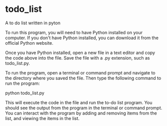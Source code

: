 # todo_list
A to do list written in pyton

To run this program, you will need to have Python installed on your computer. If you don't have Python installed, you can download it from the official Python website.

Once you have Python installed, open a new file in a text editor and copy the code above into the file. Save the file with a .py extension, such as todo_list.py.

To run the program, open a terminal or command prompt and navigate to the directory where you saved the file. Then type the following command to run the program:

python todo_list.py

This will execute the code in the file and run the to-do list program. You should see the output from the program in the terminal or command prompt. You can interact with the program by adding and removing items from the list, and viewing the items in the list.
